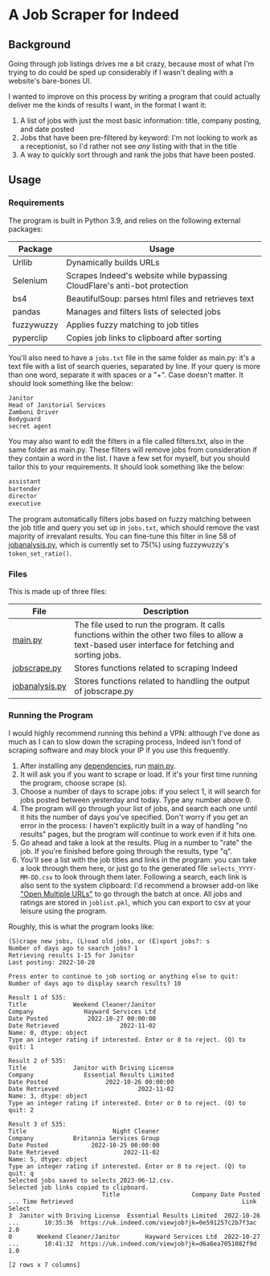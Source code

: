 # A Job Scraper for Indeed

## Background
Going through job listings drives me a bit crazy, because most of what I'm trying to do could be sped up considerably if I wasn't dealing with a website's bare-bones UI.

I wanted to improve on this process by writing a program that could actually deliver me the kinds of results I want, in the format I want it:

1. A list of jobs with just the most basic information: title, company posting, and date posted
2. Jobs that have been pre-filtered by keyword: I'm not looking to work as a receptionist, so I'd rather not see _any_ listing with that in the title
3. A way to quickly sort through and rank the jobs that have been posted.

## Usage

### Requirements

The program is built in Python 3.9, and relies on the following external packages:

| Package | Usage |
| - | - |
| Urllib | Dynamically builds URLs |
| Selenium | Scrapes Indeed's website while bypassing CloudFlare's anti-bot protection |
| bs4 | BeautifulSoup: parses html files and retrieves text |
| pandas | Manages and filters lists of selected jobs |
| fuzzywuzzy | Applies fuzzy matching to job titles |
| pyperclip | Copies job links to clipboard after sorting |

You'll also need to have a ```jobs.txt``` file in the same folder as main.py: it's a text file with a list of search queries, separated by line. If your query is more than one word, separate it with spaces or a "+". Case doesn't matter. It should look something like the below:

```
Janitor
Head of Janitorial Services
Zamboni Driver
Bodyguard
secret agent
```

You may also want to edit the filters in a file called filters.txt, also in the same folder as main.py. These filters will remove jobs from consideration if they contain a word in the list. I have a few set for myself, but you should tailor this to your requirements. It should look something like the below:

```python
assistant
bartender
director
executive
```

The program automatically filters jobs based on fuzzy matching between the job title and query you set up in ```jobs.txt```, which should remove the vast majority of irrevalant results. You can fine-tune this filter in line 58 of [jobanalysis.py](https://github.com/sam-hatley/jobsearch/blob/master/jobanalysis.py#L58), which is currently set to 75(%) using fuzzywuzzy's `token_set_ratio()`.

### Files

This is made up of three files:

| File | Description |
| - | - |
| [main.py](main.py) | The file used to run the program. It calls functions within the other two files to allow a text-based user interface for fetching and sorting jobs. |
| [jobscrape.py](jobscrape.py) | Stores functions related to scraping Indeed |
| [jobanalysis.py](jobanalysis.py) | Stores functions related to handling the output of jobscrape.py |

### Running the Program

I would highly recommend running this behind a VPN: although I've done as much as I can to slow down the scraping process, Indeed isn't fond of scraping software and may block your IP if you use this frequently.

1. After installing any [dependencies](#requirements), run [main.py](main.py).
2. It will ask you if you want to scrape or load. If it's your first time running the program, choose scrape (s).
3. Choose a number of days to scrape jobs: if you select 1, it will search for jobs posted between yesterday and today. Type any number above 0.
4. The program will go through your list of jobs, and search each one until it hits the number of days you've specified. Don't worry if you get an error in the process: I haven't explicitly built in a way of handling "no results" pages, but the program will continue to work even if it hits one.
5. Go ahead and take a look at the results. Plug in a number to "rate" the job. If you're finished before going through the results, type "q".
6. You'll see a list with the job titles and links in the program: you can take a look through them here, or just go to the generated file ```selects_YYYY-MM-DD.csv``` to look through them later. Following a search, each link is also sent to the system clipboard: I'd recommend a browser add-on like ["Open Multiple URLs"](https://addons.mozilla.org/en-US/firefox/addon/open-multiple-urls/) to go through the batch at once. All jobs and ratings are stored in ```joblist.pkl```, which you can export to csv at your leisure using the program.

Roughly, this is what the program looks like:

```
(S)crape new jobs, (L)oad old jobs, or (E)xport jobs?: s
Number of days ago to search jobs? 1
Retrieving results 1-15 for Janitor
Last posting: 2022-10-20

Press enter to continue to job sorting or anything else to quit: 
Number of days ago to display search results? 10

Result 1 of 535:
Title             Weekend Cleaner/Janitor
Company              Hayward Services Ltd
Date Posted           2022-10-27 00:00:00
Date Retrieved                 2022-11-02
Name: 0, dtype: object
Type an integer rating if interested. Enter or 0 to reject. (Q) to quit: 1

Result 2 of 535:
Title             Janitor with Driving License
Company              Essential Results Limited
Date Posted                2022-10-26 00:00:00
Date Retrieved                      2022-11-02
Name: 3, dtype: object
Type an integer rating if interested. Enter or 0 to reject. (Q) to quit: 2

Result 3 of 535:
Title                        Night Cleaner
Company           Britannia Services Group
Date Posted            2022-10-25 00:00:00
Date Retrieved                  2022-11-02
Name: 5, dtype: object
Type an integer rating if interested. Enter or 0 to reject. (Q) to quit: q
Selected jobs saved to selects_2023-06-12.csv.
Selected job links copied to clipboard.
                          Title                    Company Date Posted  ... Time Retrieved                                               Link Select
3  Janitor with Driving License  Essential Results Limited  2022-10-26  ...       10:35:36  https://uk.indeed.com/viewjob?jk=0e591257c2b7f3ac    2.0
0       Weekend Cleaner/Janitor       Hayward Services Ltd  2022-10-27  ...       10:41:32  https://uk.indeed.com/viewjob?jk=d6a6ea7051082f9d    1.0

[2 rows x 7 columns]
```
